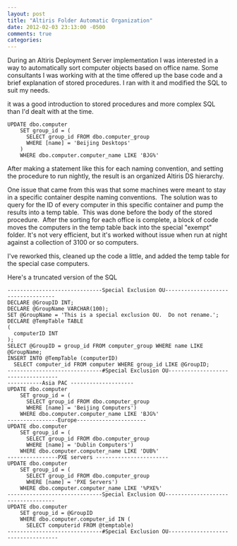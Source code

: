 ```yaml
---
layout: post
title: "Altiris Folder Automatic Organization"
date: 2012-02-03 23:13:00 -0500
comments: true
categories: 
---
```


During an Altiris Deployment Server implementation I was interested in a way to automatically sort computer objects based on office name. Some consultants I was working with at the time offered up the base code and a brief explanation of stored procedures. I ran with it and modified the SQL to suit my needs.

it was a good introduction to stored procedures and more complex SQL than I'd dealt with at the time.

<!--more-->

```
UPDATE dbo.computer
    SET group_id = (
      SELECT group_id FROM dbo.computer_group
      WHERE [name] = 'Beijing Desktops'
    )
    WHERE dbo.computer.computer_name LIKE 'BJG%'
```

After making a statement like this for each naming convention, and setting the procedure to run nightly, the result is an organized Altiris DS hierarchy.

One issue that came from this was that some machines were meant to stay in a specific container despite naming conventions.  The solution was to query for the ID of every computer in this specific container and pump the results into a temp table.  This was done before the body of the stored procedure.  After the sorting for each office is complete, a block of code moves the computers in the temp table back into the special "exempt" folder. It's not very efficient, but it's worked without issue when run at night against a collection of 3100 or so computers.

I've reworked this, cleaned up the code a little, and added the temp table for the special case computers.

Here's a truncated version of the SQL

```
------------------------------Special Exclusion OU-----------------------------------
DECLARE @GroupID INT;
DECLARE @GroupName VARCHAR(100);
SET @GroupName = 'This is a special exclusion OU.  Do not rename.';
DECLARE @TempTable TABLE
(
  computerID INT
);
SELECT @GroupID = group_id FROM computer_group WHERE name LIKE @GroupName;
INSERT INTO @TempTable (computerID)
  SELECT computer_id FROM computer WHERE group_id LIKE @GroupID;
------------------------------#Special Exclusion OU-----------------------------------
-----------Asia PAC --------------------
UPDATE dbo.computer
    SET group_id = (
      SELECT group_id FROM dbo.computer_group
      WHERE [name] = 'Beijing Computers')
    WHERE dbo.computer.computer_name LIKE 'BJG%'
----------------Europe----------------------
UPDATE dbo.computer
    SET group_id = (
      SELECT group_id FROM dbo.computer_group
      WHERE [name] = 'Dublin Computers')
    WHERE dbo.computer.computer_name LIKE 'DUB%'
----------------PXE servers -----------------------
UPDATE dbo.computer
    SET group_id = (
      SELECT group_id FROM dbo.computer_group
      WHERE [name] = 'PXE Servers')
    WHERE dbo.computer.computer_name LIKE '%PXE%'
------------------------------Special Exclusion OU-----------------------------------
UPDATE dbo.computer
    SET group_id = @GroupID
    WHERE dbo.computer.computer_id IN (
      SELECT computerid FROM @temptable)
------------------------------#Special Exclusion OU-----------------------------------
```

